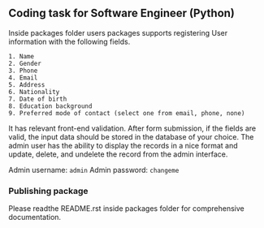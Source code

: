 ## Coding task for Software Engineer (Python)

Inside packages folder users packages supports registering User information with the following fields.

    1. Name
    2. Gender
    3. Phone 
    4. Email 
    5. Address
    6. Nationality
    7. Date of birth
    8. Education background 
    9. Preferred mode of contact (select one from email, phone, none)

It has relevant front-end validation.
After form submission, if the fields are valid, the input data should be stored in the database of your choice.
The admin user has the ability to display the records in a nice format and update, delete, and undelete the record from the admin interface.

Admin username: `admin`
Admin password: `changeme`


### Publishing package
Please readthe README.rst inside packages folder for comprehensive documentation.